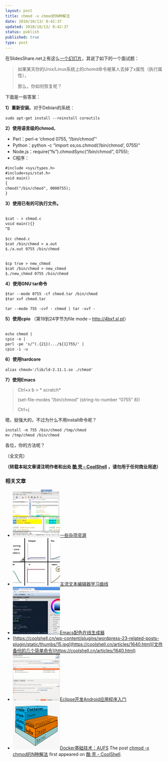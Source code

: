 ```yaml
---
layout: post
title: chmod -x chmod的N种解法
date: 2010/10/13/ 0:42:37
updated: 2010/10/13/ 0:42:37
status: publish
published: true
type: post
---
```


在SlidesShare.net上有这么[一个幻灯片](http://www.slideshare.net/cog/chmod-x-chmod)，其说了如下的一个面试题：



> 如果某天你的Unix/Linux系统上的chomd命令被某人去掉了x属性（执行属性），  
> 
> 那么，你如何恢复呢？
> 
> 


下面是一些答案：


**1）重新安装**。对于Debian的系统：


`sudo apt-get install --reinstall coreutils`


**2）使用语言级的chmod**。


* Perl：perl-e ‘chmod 0755, “/bin/chmod”‘
* Python：python -c “import os;os.chmod(‘/bin/chmod’, 0755)”
* Node.js：require(“fs”).chmodSync(“/bin/chmod”, 0755);
* C程序：



```
#include <sys/types.h>
#include<sys/stat.h>
void main()
{
chmod("/bin/chmod", 0000755);
}
```


**3）使用已有的可执行文件。**



```

$cat - > chmod.c
void main(){}
^D

$cc chmod.c
$cat /bin/chmod > a.out
$./a.out 0755 /bin/chmod

```


```

$cp true > new_chmod
$cat /bin/chmod > new_chmod
$./new_chmod 0755 /bin/chmod

```

**4）使用GNU tar命令**



```
$tar --mode 0755 -cf chmod.tar /bin/chmod
$tar xvf chmod.tar
```

`tar --mode 755 -cvf - chmod | tar -xvf -`


**5）使用cpio** （第19到24字节为file mode – <http://4bxf.sl.pt>）



```

echo chmod |
cpio -o |
perl -pe 's/^(.{21}).../${1}755/' |
cpio -i -u
```

**6）使用hardcore**


`alias chmod='/lib/ld-2.11.1.so ./chmod'`


**7）使用Emacs**



> Ctrl+x b > \* scratch\*  
> 
> (set-file-modes “/bin/chmod” (string-to-number “0755” 8))  
> 
> Ctrl+j
> 
> 


嗯，挺强大的，不过为什么不用install命令呢？



```
install -m 755 /bin/chmod /tmp/chmod
mv /tmp/chmod /bin/chmod
```

各位，你的方法呢？


（全文完）



**（转载本站文章请注明作者和出处 [酷 壳 – CoolShell](https://coolshell.cn/) ，请勿用于任何商业用途）**



### 相关文章

* [![一些杂项资源](../wp-content/uploads/2010/12/ediff-small-150x150.png)](https://coolshell.cn/articles/3437.html)[一些杂项资源](https://coolshell.cn/articles/3437.html)
* [![主流文本编辑器学习曲线](../wp-content/uploads/2010/10/horrorstories.txt-150x150.jpg)](https://coolshell.cn/articles/3125.html)[主流文本编辑器学习曲线](https://coolshell.cn/articles/3125.html)
* [![Emacs配色在线生成器](../wp-content/uploads/2010/03/emacs_color_theme-150x150.jpg)](https://coolshell.cn/articles/2271.html)[Emacs配色在线生成器](https://coolshell.cn/articles/2271.html)
* [https://coolshell.cn/wp-content/plugins/wordpress-23-related-posts-plugin/static/thumbs/15.jpg](https://coolshell.cn/articles/1640.html)[文件备份的几个简单命令](https://coolshell.cn/articles/1640.html)
* [![Eclipse开发Android应用程序入门](../wp-content/uploads/2011/04/install-150x150.gif)](https://coolshell.cn/articles/4270.html)[Eclipse开发Android应用程序入门](https://coolshell.cn/articles/4270.html)
* [![Docker基础技术：AUFS](../wp-content/uploads/2015/08/docker-filesystems-busyboxrw-150x150.png)](https://coolshell.cn/articles/17061.html)[Docker基础技术：AUFS](https://coolshell.cn/articles/17061.html)
The post [chmod -x chmod的N种解法](https://coolshell.cn/articles/3136.html) first appeared on [酷 壳 - CoolShell](https://coolshell.cn).